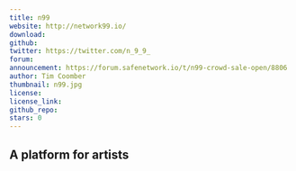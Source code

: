```yaml
---
title: n99
website: http://network99.io/
download:
github:
twitter: https://twitter.com/n_9_9_
forum:
announcement: https://forum.safenetwork.io/t/n99-crowd-sale-open/8806
author: Tim Coomber
thumbnail: n99.jpg
license:
license_link:
github_repo:
stars: 0
---
```


## A platform for artists
